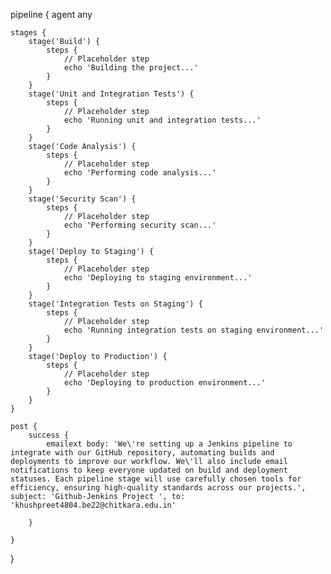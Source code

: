 pipeline {
    agent any
    
    stages {
        stage('Build') {
            steps {
                // Placeholder step
                echo 'Building the project...'
            }
        }
        stage('Unit and Integration Tests') {
            steps {
                // Placeholder step
                echo 'Running unit and integration tests...'
            }
        }
        stage('Code Analysis') {
            steps {
                // Placeholder step
                echo 'Performing code analysis...'
            }
        }
        stage('Security Scan') {
            steps {
                // Placeholder step
                echo 'Performing security scan...'
            }
        }
        stage('Deploy to Staging') {
            steps {
                // Placeholder step
                echo 'Deploying to staging environment...'
            }
        }
        stage('Integration Tests on Staging') {
            steps {
                // Placeholder step
                echo 'Running integration tests on staging environment...'
            }
        }
        stage('Deploy to Production') {
            steps {
                // Placeholder step
                echo 'Deploying to production environment...'
            }
        }
    }
    
    post {
        success {
            emailext body: 'We\'re setting up a Jenkins pipeline to integrate with our GitHub repository, automating builds and deployments to improve our workflow. We\'ll also include email notifications to keep everyone updated on build and deployment statuses. Each pipeline stage will use carefully chosen tools for efficiency, ensuring high-quality standards across our projects.', subject: 'Github-Jenkins Project ', to: 'khushpreet4804.be22@chitkara.edu.in'
                
        }
       
    }
}
